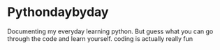 # Pythondaybyday
Documenting my everyday learning python. But guess what you can go through the code and learn yourself. coding is actually really fun

